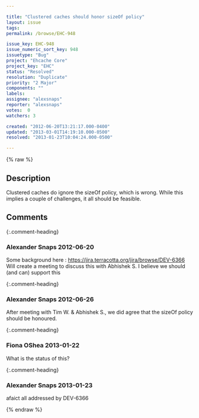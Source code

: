 ```yaml
---

title: "Clustered caches should honor sizeOf policy"
layout: issue
tags: 
permalink: /browse/EHC-948

issue_key: EHC-948
issue_numeric_sort_key: 948
issuetype: "Bug"
project: "Ehcache Core"
project_key: "EHC"
status: "Resolved"
resolution: "Duplicate"
priority: "2 Major"
components: ""
labels: 
assignee: "alexsnaps"
reporter: "alexsnaps"
votes:  0
watchers: 3

created: "2012-06-20T13:21:17.000-0400"
updated: "2013-03-01T14:19:10.000-0500"
resolved: "2013-01-23T10:04:24.000-0500"

---
```




{% raw %}



## Description

<div markdown="1" class="description">

Clustered caches do ignore the sizeOf policy, which is wrong.
While this implies a couple of challenges, it all should be feasible.

</div>

## Comments


{:.comment-heading}
### **Alexander Snaps** <span class="date">2012-06-20</span>

<div markdown="1" class="comment">

Some background here : https://jira.terracotta.org/jira/browse/DEV-6366
Will create a meeting to discuss this with Abhishek S. I believe we should (and can) support this

</div>


{:.comment-heading}
### **Alexander Snaps** <span class="date">2012-06-26</span>

<div markdown="1" class="comment">

After meeting with Tim W. & Abhishek S., we did agree that the sizeOf policy should be honoured.

</div>


{:.comment-heading}
### **Fiona OShea** <span class="date">2013-01-22</span>

<div markdown="1" class="comment">

What is the status of this?

</div>


{:.comment-heading}
### **Alexander Snaps** <span class="date">2013-01-23</span>

<div markdown="1" class="comment">

afaict all addressed by DEV-6366

</div>



{% endraw %}
